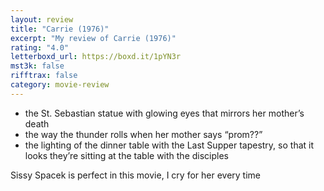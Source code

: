 ```yaml
---
layout: review
title: "Carrie (1976)"
excerpt: "My review of Carrie (1976)"
rating: "4.0"
letterboxd_url: https://boxd.it/1pYN3r
mst3k: false
rifftrax: false
category: movie-review
---
```


- the St. Sebastian statue with glowing eyes that mirrors her mother’s death
- the way the thunder rolls when her mother says “prom??”
- the lighting of the dinner table with the Last Supper tapestry, so that it looks they’re sitting at the table with the disciples

Sissy Spacek is perfect in this movie, I cry for her every time
